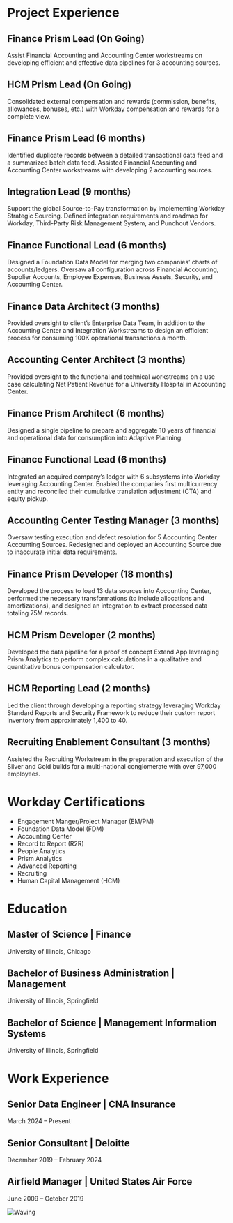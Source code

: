# Project Experience

## Finance Prism Lead (On Going)

Assist Financial Accounting and Accounting Center workstreams on developing efficient and effective data pipelines for 3 accounting sources.

## HCM Prism Lead (On Going)

Consolidated external compensation and rewards (commission, benefits, allowances, bonuses, etc.) with Workday compensation and rewards for a complete view.

## Finance Prism Lead (6 months)

Identified duplicate records between a detailed transactional data feed and a summarized batch data feed. Assisted Financial Accounting and Accounting Center workstreams with developing 2 accounting sources.

## Integration Lead (9 months)

Support the global Source-to-Pay transformation by implementing Workday Strategic Sourcing. Defined integration requirements and roadmap for Workday, Third-Party Risk Management System, and Punchout Vendors.

## Finance Functional Lead (6 months)

Designed a Foundation Data Model for merging two companies’ charts of accounts/ledgers. Oversaw all configuration across Financial Accounting, Supplier Accounts, Employee Expenses, Business Assets, Security, and Accounting Center.

## Finance Data Architect (3 months)

Provided oversight to client’s Enterprise Data Team, in addition to the Accounting Center and Integration Workstreams to design an efficient process for consuming 100K operational transactions a month.

## Accounting Center Architect (3 months)

Provided oversight to the functional and technical workstreams on a use case calculating Net Patient Revenue for a University Hospital in Accounting Center.

## Finance Prism Architect (6 months)

Designed a single pipeline to prepare and aggregate 10 years of financial and operational data for consumption into Adaptive Planning.

## Finance Functional Lead (6 months)

Integrated an acquired company’s ledger with 6 subsystems into Workday leveraging Accounting Center. Enabled the companies first multicurrency entity and reconciled their cumulative translation adjustment (CTA) and equity pickup.

## Accounting Center Testing Manager (3 months)

Oversaw testing execution and defect resolution for 5 Accounting Center Accounting Sources. Redesigned and deployed an Accounting Source due to inaccurate initial data requirements.

## Finance Prism Developer (18 months)

Developed the process to load 13 data sources into Accounting Center, performed the necessary transformations (to include allocations and amortizations), and designed an integration to extract processed data totaling 75M records.

## HCM Prism Developer (2 months)

Developed the data pipeline for a proof of concept Extend App leveraging Prism Analytics to perform complex calculations in a qualitative and quantitative bonus compensation calculator.

## HCM Reporting Lead (2 months)

Led the client through developing a reporting strategy leveraging Workday Standard Reports and Security Framework to reduce their custom report inventory from approximately 1,400 to 40.

## Recruiting Enablement Consultant (3 months)

Assisted the Recruiting Workstream in the preparation and execution of the Silver and Gold builds for a multi-national conglomerate with over 97,000 employees.

# Workday Certifications

- Engagement Manger/Project Manager (EM/PM)
- Foundation Data Model (FDM)
- Accounting Center
- Record to Report (R2R)
- People Analytics
- Prism Analytics
- Advanced Reporting
- Recruiting
- Human Capital Management (HCM)

# Education

## Master of Science | Finance

University of Illinois, Chicago

## Bachelor of Business Administration | Management

University of Illinois, Springfield

## Bachelor of Science | Management Information Systems

University of Illinois, Springfield

# Work Experience

## Senior Data Engineer | CNA Insurance

March 2024 – Present

## Senior Consultant | Deloitte

December 2019 – February 2024

## Airfield Manager | United States Air Force

June 2009 – October 2019



![Waving](./waving.png)